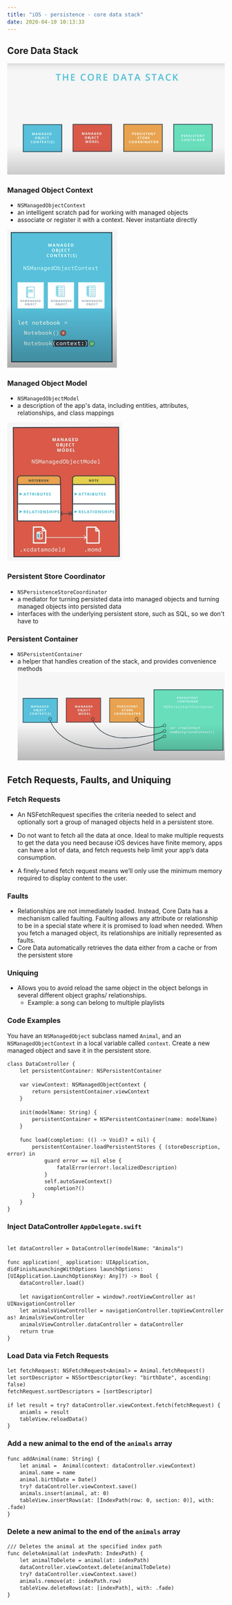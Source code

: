 ```yaml
---
title: "iOS - persistence - core data stack"
date: 2020-04-10 10:13:33
---
```


## Core Data Stack

![core data stack image](../images/persistence-coredata-stack.png)

### Managed Object Context
* `NSManagedObjectContext`
* an intelligent scratch pad for working with managed objects
* associate or register it with a context. Never instantiate directly

![Managed Object Context image](../images/persistence-coredata-managed-object-context.png)

### Managed Object Model
* `NSManagedObjectModel`
* a description of the app's data, including entities, attributes, relationships, and class mappings

![Managed Object Model image](../images/persistence-coredata-managed-object-model.png)

### Persistent Store Coordinator
* `NSPersistenceStoreCoordinator`
* a mediator for turning persisted data into managed objects and turning managed objects into persisted data
* interfaces with the underlying persistent store, such as SQL, so we don't have to
    
### Persistent Container
* `NSPersistentContainer`
* a helper that handles creation of the stack, and provides convenience methods
![Persistent Container image](../images/persistence-coredata-persistent-container.png)


## Fetch Requests, Faults, and Uniquing

### Fetch Requests

* An NSFetchRequest specifies the criteria needed to select and optionally sort a group of managed objects held in a persistent store.

* Do not want to fetch all the data at once. Ideal to make multiple requests to get the data you need because iOS devices have finite memory, apps can have a lot of data, and fetch requests help limit your app’s data consumption. 
* A finely-tuned fetch request means we’ll only use the minimum memory required to display content to the user. 

### Faults

* Relationships are not immediately loaded. Instead, Core Data has a mechanism called faulting. Faulting allows any attribute or relationship to be in a special state where it is promised to load when needed. When you fetch a managed object, its relationships are initially represented as faults.
* Core Data automatically retrieves the data either from a cache or from the persistent store


### Uniquing

* Allows you to avoid reload the same object in the object belongs in several different object graphs/ relationships.
    * Example: a song can belong to multiple playlists


### Code Examples


You have an `NSManagedObject` subclass named `Animal`, and an `NSManagedObjectContext` in a local variable called `context`. Create a new managed object and save it in the persistent store.

```
class DataController {
    let persistentContainer: NSPersistentContainer
    
    var viewContext: NSManagedObjectContext {
        return persistentContainer.viewContext
    }
    
    init(modelName: String) {
        persistentContainer = NSPersistentContainer(name: modelName)
    }
    
    func load(completion: (() -> Void)? = nil) {
        persistentContainer.loadPersistentStores { (storeDescription, error) in
            guard error == nil else {
                fatalError(error!.localizedDescription)
            }
            self.autoSaveContext()
            completion?()
        }
    }
}

```

### Inject DataController `AppDelegate.swift`

```

let dataController = DataController(modelName: "Animals")

func application(_ application: UIApplication, didFinishLaunchingWithOptions launchOptions: [UIApplication.LaunchOptionsKey: Any]?) -> Bool {
    dataController.load()
    
    let navigationController = window?.rootViewController as! UINavigationController
    let animalsViewController = navigationController.topViewController as! AnimalsViewController
    animalsViewController.dataController = dataController
    return true
}
```



### Load Data via Fetch Requests

```
let fetchRequest: NSFetchRequest<Animal> = Animal.fetchRequest()
let sortDescriptor = NSSortDescriptor(key: "birthDate", ascending: false)
fetchRequest.sortDescriptors = [sortDescriptor]

if let result = try? dataController.viewContext.fetch(fetchRequest) {
    aniamls = result
    tableView.reloadData()
}
```


### Add a new animal to the end of the `animals` array

```
func addAnimal(name: String) {
    let animal =  Animal(context: dataController.viewContext)
    animal.name = name
    animal.birthDate = Date()
    try? dataController.viewContext.save()
    animals.insert(animal, at: 0)
    tableView.insertRows(at: [IndexPath(row: 0, section: 0)], with: .fade)
}
```

### Delete a new animal to the end of the `animals` array

```
/// Deletes the animal at the specified index path
func deleteAnimal(at indexPath: IndexPath) {
    let animalToDelete = animal(at: indexPath)
    dataController.viewContext.delete(animalToDelete)
    try? dataController.viewContext.save()
    animals.remove(at: indexPath.row)
    tableView.deleteRows(at: [indexPath], with: .fade)
}
```